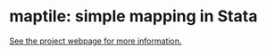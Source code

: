 maptile: simple mapping in Stata
================================

[See the project webpage for more information.](http://michaelstepner.com/maptile "maptile: a Stata program that makes mapping easy")